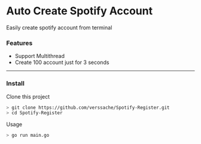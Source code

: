# Auto Create Spotify Account
Easily create spotify account from terminal

### Features
- Support Multithread
- Create 100 account just for 3 seconds

----
### Install
Clone this project
```bash
> git clone https://github.com/verssache/Spotify-Register.git
> cd Spotify-Register
```

Usage
```bash
> go run main.go
```

